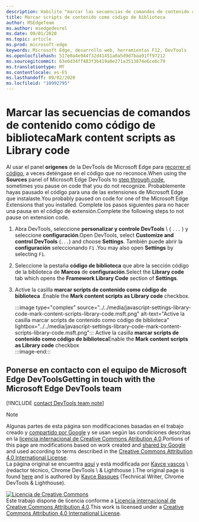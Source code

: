 ```yaml
---
description: Habilite "marcar las secuencias de comandos de contenido como código de biblioteca" de la configuración > código de la biblioteca de .NET Framework.
title: Marcar scripts de contenido como código de biblioteca
author: MSEdgeTeam
ms.author: msedgedevrel
ms.date: 09/01/2020
ms.topic: article
ms.prod: microsoft-edge
keywords: Microsoft Edge, desarrollo web, herramientas F12, DevTools
ms.openlocfilehash: 517e0a4e944f32d41451a0a5d9d7baa91ff97212
ms.sourcegitcommit: 63e6d34ff483f3b419a0e271a3513874e6ce6c79
ms.translationtype: MT
ms.contentlocale: es-ES
ms.lasthandoff: 09/02/2020
ms.locfileid: "10992795"
---
```

<!-- Copyright Kayce Basques 

   Licensed under the Apache License, Version 2.0 (the "License");
   you may not use this file except in compliance with the License.
   You may obtain a copy of the License at

       https://www.apache.org/licenses/LICENSE-2.0

   Unless required by applicable law or agreed to in writing, software
   distributed under the License is distributed on an "AS IS" BASIS,
   WITHOUT WARRANTIES OR CONDITIONS OF ANY KIND, either express or implied.
   See the License for the specific language governing permissions and
   limitations under the License.  -->

# <span data-ttu-id="99e9e-104">Marcar las secuencias de comandos de contenido como código de biblioteca</span><span class="sxs-lookup"><span data-stu-id="99e9e-104">Mark content scripts as Library code</span></span>  

<span data-ttu-id="99e9e-105">Al usar el panel **orígenes** de la DevTools de Microsoft Edge para [recorrer el código][DevToolsJavascriptStepThroughCode], a veces deténgase en el código que no reconoce.</span><span class="sxs-lookup"><span data-stu-id="99e9e-105">When using the **Sources** panel of Microsoft Edge DevTools to [step through code][DevToolsJavascriptStepThroughCode], sometimes you pause on code that you do not recognize.</span></span>  <span data-ttu-id="99e9e-106">Probablemente hayas pausado el código para una de las extensiones de Microsoft Edge que instalaste.</span><span class="sxs-lookup"><span data-stu-id="99e9e-106">You probably paused on code for one of the Microsoft Edge Extensions that you installed.</span></span>  <span data-ttu-id="99e9e-107">Complete los pasos siguientes para no hacer una pausa en el código de extensión.</span><span class="sxs-lookup"><span data-stu-id="99e9e-107">Complete the following steps to not pause on extension code.</span></span>  

1.  <span data-ttu-id="99e9e-108">Abra DevTools, seleccione **personalizar y controle DevTools** \ ( `...` \) y seleccione **configuración**.</span><span class="sxs-lookup"><span data-stu-id="99e9e-108">Open DevTools, select **Customize and control DevTools** \(`...`\) and choose **Settings**.</span></span>  <span data-ttu-id="99e9e-109">También puede abrir la **configuración** seleccionando `F1` .</span><span class="sxs-lookup"><span data-stu-id="99e9e-109">You may also open **Settings** by selecting `F1`.</span></span>  

1.  <span data-ttu-id="99e9e-110">Seleccione la pestaña **código de biblioteca** que abre la sección código de la biblioteca de **Marcos** de **configuración**.</span><span class="sxs-lookup"><span data-stu-id="99e9e-110">Select the **Library code** tab which opens the **Framework Library Code** section of **Settings**.</span></span>  
1.  <span data-ttu-id="99e9e-111">Active la casilla **marcar scripts de contenido como código de biblioteca** .</span><span class="sxs-lookup"><span data-stu-id="99e9e-111">Enable the **Mark content scripts as Library code** checkbox.</span></span>  
    
    :::image type="complex" source="../../media/javascript-settings-library-code-mark-content-scripts-library-code.msft.png" alt-text="Active la casilla marcar scripts de contenido como código de biblioteca" lightbox="../../media/javascript-settings-library-code-mark-content-scripts-library-code.msft.png":::
       <span data-ttu-id="99e9e-113">Active la casilla **marcar scripts de contenido como código de biblioteca**</span><span class="sxs-lookup"><span data-stu-id="99e9e-113">Enable the **Mark content scripts as Library code** checkbox</span></span>  
    :::image-end:::  
    
## <span data-ttu-id="99e9e-114">Ponerse en contacto con el equipo de Microsoft Edge DevTools</span><span class="sxs-lookup"><span data-stu-id="99e9e-114">Getting in touch with the Microsoft Edge DevTools team</span></span>  

[!INCLUDE [contact DevTools team note](../../includes/contact-devtools-team-note.md)]  

<!-- links -->  

[DevToolsJavascriptStepThroughCode]: ../index.md#step-4-step-through-the-code "Paso 4: desplazarse por el código: Introducción a la depuración de JavaScript en Microsoft Edge DevTools | Microsoft docs"  

> [!NOTE]
> <span data-ttu-id="99e9e-116">Algunas partes de esta página son modificaciones basadas en el trabajo creado y [compartido por Google][GoogleSitePolicies] y se usan según las condiciones descritas en la [licencia internacional de Creative Commons Atribution 4,0][CCA4IL].</span><span class="sxs-lookup"><span data-stu-id="99e9e-116">Portions of this page are modifications based on work created and [shared by Google][GoogleSitePolicies] and used according to terms described in the [Creative Commons Attribution 4.0 International License][CCA4IL].</span></span>  
> <span data-ttu-id="99e9e-117">La página original se encuentra [aquí](https://developers.google.com/web/tools/chrome-devtools/javascript/guides/blackbox-chrome-extension-scripts) y está modificada por [Kayce vascos][KayceBasques] \ (redactor técnico, Chrome DevTools \ & Lighthouse \).</span><span class="sxs-lookup"><span data-stu-id="99e9e-117">The original page is found [here](https://developers.google.com/web/tools/chrome-devtools/javascript/guides/blackbox-chrome-extension-scripts) and is authored by [Kayce Basques][KayceBasques] \(Technical Writer, Chrome DevTools \& Lighthouse\).</span></span>  

[![Licencia de Creative Commons][CCby4Image]][CCA4IL]  
<span data-ttu-id="99e9e-119">Este trabajo dispone de licencia conforme a [Licencia internacional de Creative Commons Attribution 4.0][CCA4IL].</span><span class="sxs-lookup"><span data-stu-id="99e9e-119">This work is licensed under a [Creative Commons Attribution 4.0 International License][CCA4IL].</span></span>  

[CCA4IL]: https://creativecommons.org/licenses/by/4.0  
[CCby4Image]: https://i.creativecommons.org/l/by/4.0/88x31.png  
[GoogleSitePolicies]: https://developers.google.com/terms/site-policies  
[KayceBasques]: https://developers.google.com/web/resources/contributors/kaycebasques  
